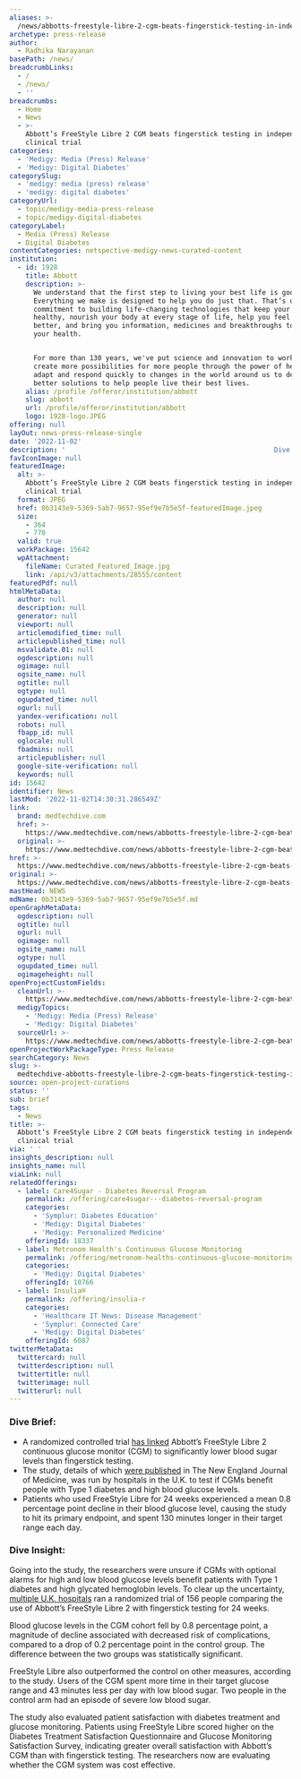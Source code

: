 ```yaml
---
aliases: >-
  /news/abbotts-freestyle-libre-2-cgm-beats-fingerstick-testing-in-independent-clinical-trial
archetype: press-release
author:
  - Radhika Narayanan
basePath: /news/
breadcrumbLinks:
  - /
  - /news/
  - ''
breadcrumbs:
  - Home
  - News
  - >-
    Abbott’s FreeStyle Libre 2 CGM beats fingerstick testing in independent
    clinical trial
categories:
  - 'Medigy: Media (Press) Release'
  - 'Medigy: Digital Diabetes'
categorySlug:
  - 'medigy: media (press) release'
  - 'medigy: digital diabetes'
categoryUrl:
  - topic/medigy-media-press-release
  - topic/medigy-digital-diabetes
categoryLabel:
  - Media (Press) Release
  - Digital Diabetes
contentCategories: netspective-medigy-news-curated-content
institution:
  - id: 1928
    title: Abbott
    description: >-
      We understand that the first step to living your best life is good health.
      Everything we make is designed to help you do just that. That’s our
      commitment to building life-changing technologies that keep your heart
      healthy, nourish your body at every stage of life, help you feel and move
      better, and bring you information, medicines and breakthroughs to manage
      your health.


      For more than 130 years, we've put science and innovation to work – to
      create more possibilities for more people through the power of health. We
      adapt and respond quickly to changes in the world around us to deliver
      better solutions to help people live their best lives.
    alias: /profile /offeror/institution/abbott
    slug: abbott
    url: /profile/offeror/institution/abbott
    logo: 1928-logo.JPEG
offering: null
layOut: news-press-release-single
date: '2022-11-02'
description: '                                                    Dive Brief:  A randomized controlled trial has linked Abbott’s FreeStyle Libre 2 continuous glucose monitor (CGM) to significantly lower blood sugar'
favIconImage: null
featuredImage:
  alt: >-
    Abbott’s FreeStyle Libre 2 CGM beats fingerstick testing in independent
    clinical trial
  format: JPEG
  href: 0b3143e9-5369-5ab7-9657-95ef9e7b5e5f-featuredImage.jpeg
  size:
    - 364
    - 770
  valid: true
  workPackage: 15642
  wpAttachment:
    fileName: Curated_Featured_Image.jpg
    link: /api/v3/attachments/28555/content
featuredPdf: null
htmlMetaData:
  author: null
  description: null
  generator: null
  viewport: null
  articlemodified_time: null
  articlepublished_time: null
  msvalidate.01: null
  ogdescription: null
  ogimage: null
  ogsite_name: null
  ogtitle: null
  ogtype: null
  ogupdated_time: null
  ogurl: null
  yandex-verification: null
  robots: null
  fbapp_id: null
  oglocale: null
  fbadmins: null
  articlepublisher: null
  google-site-verification: null
  keywords: null
id: 15642
identifier: News
lastMod: '2022-11-02T14:30:31.286549Z'
link:
  brand: medtechdive.com
  href: >-
    https://www.medtechdive.com/news/abbotts-freestyle-libre-2-cgm-beats-fingerstick-testing-in-independent-cli/633770/
  original: >-
    https://www.medtechdive.com/news/abbotts-freestyle-libre-2-cgm-beats-fingerstick-testing-in-independent-cli/633770/
href: >-
  https://www.medtechdive.com/news/abbotts-freestyle-libre-2-cgm-beats-fingerstick-testing-in-independent-cli/633770/
original: >-
  https://www.medtechdive.com/news/abbotts-freestyle-libre-2-cgm-beats-fingerstick-testing-in-independent-cli/633770/
mastHead: NEWS
mdName: 0b3143e9-5369-5ab7-9657-95ef9e7b5e5f.md
openGraphMetaData:
  ogdescription: null
  ogtitle: null
  ogurl: null
  ogimage: null
  ogsite_name: null
  ogtype: null
  ogupdated_time: null
  ogimageheight: null
openProjectCustomFields:
  cleanUrl: >-
    https://www.medtechdive.com/news/abbotts-freestyle-libre-2-cgm-beats-fingerstick-testing-in-independent-cli/633770/
  medigyTopics:
    - 'Medigy: Media (Press) Release'
    - 'Medigy: Digital Diabetes'
  sourceUrl: >-
    https://www.medtechdive.com/news/abbotts-freestyle-libre-2-cgm-beats-fingerstick-testing-in-independent-cli/633770/
openProjectWorkPackageType: Press Release
searchCategory: News
slug: >-
  medtechdive-abbotts-freestyle-libre-2-cgm-beats-fingerstick-testing-in-independent-clinical-trial
source: open-project-curations
status: ''
sub: brief
tags:
  - News
title: >-
  Abbott’s FreeStyle Libre 2 CGM beats fingerstick testing in independent
  clinical trial
via: ' '
insights_description: null
insights_name: null
viaLink: null
relatedOfferings:
  - label: Care4Sugar - Diabetes Reversal Program
    permalink: /offering/care4sugar---diabetes-reversal-program
    categories:
      - 'Symplur: Diabetes Education'
      - 'Medigy: Digital Diabetes'
      - 'Medigy: Personalized Medicine'
    offeringId: 18337
  - label: Metronom Health's Continuous Glucose Monitoring
    permalink: /offering/metronom-healths-continuous-glucose-monitoring
    categories:
      - 'Medigy: Digital Diabetes'
    offeringId: 10766
  - label: Insulia®
    permalink: /offering/insulia-r
    categories:
      - 'Healthcare IT News: Disease Management'
      - 'Symplur: Connected Care'
      - 'Medigy: Digital Diabetes'
    offeringId: 6087
twitterMetaData:
  twittercard: null
  twitterdescription: null
  twittertitle: null
  twitterimage: null
  twitterurl: null
---
```

<div id="readability-page-1" class="page"><div>                                                    <h3>Dive Brief:</h3> <ul> <li><span><span><span><span><span><span>A randomized controlled trial </span></span></span></span></span></span><a href="https://abbott.mediaroom.com/2022-10-06-New-Study-Published-in-The-New-England-Journal-of-Medicine-Demonstrates-Abbotts-FreeStyle-Libre-R-2-System-Has-Positive-Impacts-on-Glucose-Levels-and-Quality-of-Life" target="_blank"><span><span><span><span><span><span><span><span>has linked</span></span></span></span></span></span></span></span></a><span><span><span><span><span><span> Abbott’s FreeStyle Libre 2 continuous glucose monitor (CGM) to significantly lower blood sugar levels than fingerstick testing.</span></span></span></span></span></span></li> <li><span><span><span><span><span><span>The study, details of which </span></span></span></span></span></span><a href="https://www.nejm.org/doi/full/10.1056/NEJMoa2205650?query=featured_home" target="_blank"><span><span><span><span><span><span><span><span>were published</span></span></span></span></span></span></span></span></a><span><span><span><span><span><span> in The New England Journal of Medicine, was run by hospitals in the U.K. to test if CGMs benefit people with Type 1 diabetes and high blood glucose levels.</span></span></span></span></span></span></li> <li><span><span><span><span><span><span>Patients who used FreeStyle Libre for 24 weeks experienced a mean 0.8 percentage point decline in their blood glucose level, causing the study to hit its primary endpoint, and spent 130 minutes longer in their target range each day.</span></span></span></span></span></span></li> </ul>    <h3>Dive Insight:</h3> <p><span><span><span><span><span><span>Going into the study, the researchers were unsure if CGMs with optional alarms for high and low blood glucose levels benefit patients with Type 1 diabetes and high glycated hemoglobin levels. To clear up the uncertainty, </span></span></span></span></span></span><a href="https://clinicaltrials.gov/ct2/show/NCT03815006" target="_blank"><span><span><span><span><span><span><span><span>multiple U.K. hospitals</span></span></span></span></span></span></span></span></a><span><span><span><span><span><span> ran a randomized trial of 156 people comparing the use of Abbott’s FreeStyle Libre 2 with fingerstick testing for 24 weeks.</span></span></span></span></span></span></p> <p><span><span><span><span><span><span>Blood glucose levels in the <span>CGM</span> cohort fell by 0.8 percentage point, a magnitude of decline associated with decreased risk of complications, compared to a drop of 0.2 percentage point in the control group. The difference between the two groups was statistically significant.&nbsp;</span></span></span></span></span></span></p> <p><span><span><span><span><span><span>FreeStyle Libre also outperformed the control on other measures, according to the study. Users of the CGM spent more time in their target glucose range and 43 minutes less per day with low blood sugar. Two people in the control arm had an episode of severe low blood sugar.&nbsp;</span></span></span></span></span></span></p> <p><span><span><span><span><span><span>The study also evaluated patient satisfaction with diabetes treatment and glucose monitoring. Patients using FreeStyle Libre scored higher on the Diabetes Treatment Satisfaction Questionnaire and Glucose Monitoring Satisfaction Survey, indicating greater overall satisfaction with Abbott’s CGM than with fingerstick testing. The researchers now are evaluating whether the CGM system was cost effective.</span></span></span></span></span></span></p>                      </div></div>